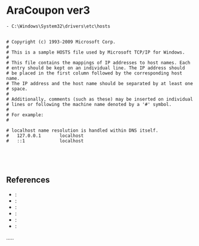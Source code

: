 AraCoupon ver3
==============

```
- C:\Windows\System32\drivers\etc\hosts


# Copyright (c) 1993-2009 Microsoft Corp.
#
# This is a sample HOSTS file used by Microsoft TCP/IP for Windows.
#
# This file contains the mappings of IP addresses to host names. Each
# entry should be kept on an individual line. The IP address should
# be placed in the first column followed by the corresponding host name.
# The IP address and the host name should be separated by at least one
# space.
#
# Additionally, comments (such as these) may be inserted on individual
# lines or following the machine name denoted by a '#' symbol.
#
# For example:
#

# localhost name resolution is handled within DNS itself.
#	127.0.0.1       localhost
#	::1             localhost





```


References
----------
- []( ""):
- []( ""):
- []( ""):
- []( ""):
- []( ""):
- []( ""):

.....

